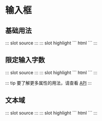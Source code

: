 # 输入框

## 基础用法

<demo-block>
::: slot source
<el-input placeholder="请输入内容" v-model="text1"></el-input>
:::
::: slot highlight
``` html
<x-input-text name="text1" placeholder="请输入内容"></x-input-text>
```
:::
</demo-block>

## 限定输入字数

<demo-block>
::: slot source
<el-input placeholder="请输入内容" v-model="text2" maxlength=10 show-word-limit></el-input>
:::
::: slot highlight
``` html
<x-input-text name="text2" maxlength=10 show-word-limit></x-input-text>
```
:::
</demo-block>

::: tip
要了解更多属性的用法，请查看 [API](/api.html#text-输入框)
:::

## 文本域

<demo-block>
::: slot source
<el-input v-model="text3" type="textarea" placeholder="请输入内容" clearable></el-input>
:::
::: slot highlight
``` html
<x-input-text name="text3" type="textarea"></x-input-text>
```
:::
</demo-block>

<script>
export default {
    data(){
        return {
            text1:'',
            text2:'',
            text3:'',
        }
    }
};
</script>
